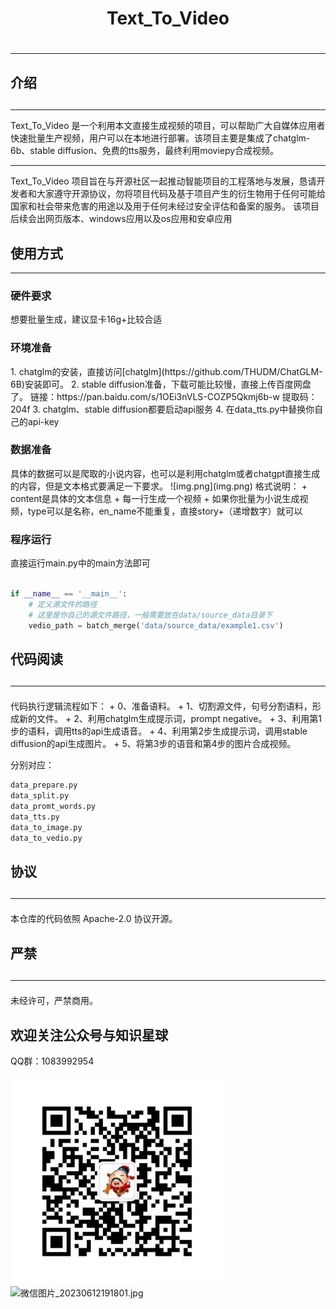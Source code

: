 <center><h1>Text_To_Video </h1></center>
<h1><hr></h1>
<h2>介绍</h2>
<h2></h2><hr></h2>
Text_To_Video 是一个利用本文直接生成视频的项目，可以帮助广大自媒体应用者快速批量生产视频，用户可以在本地进行部署。该项目主要是集成了chatglm-6b、stable diffusion、免费的tts服务，最终利用moviepy合成视频。


<strong><hr></strong>

Text_To_Video 项目旨在与开源社区一起推动智能项目的工程落地与发展，恳请开发者和大家遵守开源协议，勿将项目代码及基于项目产生的衍生物用于任何可能给国家和社会带来危害的用途以及用于任何未经过安全评估和备案的服务。
该项目后续会出网页版本、windows应用以及os应用和安卓应用

<h2>使用方式</h2>
<strong><hr></strong>
<h3>硬件要求</h3>
想要批量生成，建议显卡16g+比较合适



<h3>环境准备</h3>
1. chatglm的安装，直接访问[chatglm](https://github.com/THUDM/ChatGLM-6B)安装即可。  
2. stable diffusion准备，下载可能比较慢，直接上传百度网盘了。  
链接：https://pan.baidu.com/s/1OEi3nVLS-COZP5Qkmj6b-w   
提取码：204f   
3. chatglm、stable diffusion都要启动api服务
4. 在data_tts.py中替换你自己的api-key

<h3>数据准备</h3>
具体的数据可以是爬取的小说内容，也可以是利用chatglm或者chatgpt直接生成的内容，但是文本格式要满足一下要求。
![img.png](img.png)  
格式说明：  
+ content是具体的文本信息
+ 每一行生成一个视频
+ 如果你批量为小说生成视频，type可以是名称，en_name不能重复，直接story+（递增数字）就可以


<h3>程序运行</h3>

直接运行main.py中的main方法即可

```python

if __name__ == '__main__':
    # 定义源文件的路径
    # 这里是你自己的源文件路径，一般需要放在data/source_data目录下
    vedio_path = batch_merge('data/source_data/example1.csv')
```


<h2>代码阅读</h2>
<h2><hr></h2>
代码执行逻辑流程如下：
+ 0、准备语料。
+ 1、切割源文件，句号分割语料，形成新的文件。
+ 2、利用chatglm生成提示词，prompt negative。
+ 3、利用第1步的语料，调用tts的api生成语音。
+ 4、利用第2步生成提示词，调用stable diffusion的api生成图片。
+ 5、将第3步的语音和第4步的图片合成视频。

分别对应：
```python
data_prepare.py
data_split.py
data_promt_words.py
data_tts.py
data_to_image.py
data_to_vedio.py
```

<h2>协议</h2>
<h2><hr></h2>
本仓库的代码依照 Apache-2.0 协议开源。
<h2>严禁</h2>
<h2><hr></h2>
未经许可，严禁商用。


<h2>欢迎关注公众号与知识星球</h2>QQ群：1083992954

![img_1.png](img_1.png)
![微信图片_20230612191801.jpg](..%2F..%2F..%2Ffile%2Fself%2Fimage%2F%E5%BE%AE%E4%BF%A1%E5%9B%BE%E7%89%87_20230612191801.jpg)